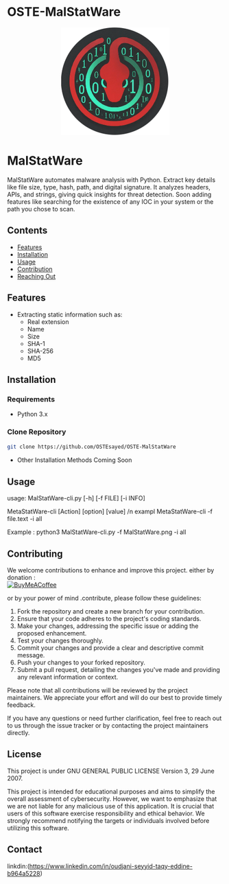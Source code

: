 # OSTE-MalStatWare
<div style="text-align: center;">
<img src="MalStatWare.png" alt="MalStatWare Logo" width="50%" height="50%">
</div>

# MalStatWare
MalStatWare automates malware analysis with Python. Extract key details like file size, type, hash, path, and digital signature. It analyzes headers, APIs, and strings, giving quick insights for threat detection. Soon adding features like searching for the existence of any IOC in your system or the path you chose to scan.

## Contents

- [Features](#features)
- [Installation](#installation)
- [Usage](#usage)
- [Contribution](#contribution)
- [Reaching Out](#reaching-out)

## Features

- Extracting static information such as:
  - Real extension
  - Name
  - Size
  - SHA-1
  - SHA-256
  - MD5

## Installation

### Requirements

- Python 3.x

### Clone Repository

```bash
git clone https://github.com/OSTEsayed/OSTE-MalStatWare
```
- Other Installation Methods Coming Soon
## Usage
usage: MalStatWare-cli.py [-h] [-f FILE] [-i INFO]

MetaStatWare-cli [Action] [option] [value] /n exampl MetaStatWare-cli -f file.text -i all

Example : python3 MalStatWare-cli.py -f MalStatWare.png -i all
## Contributing

We welcome contributions to enhance and improve this project. 
either by donation :  
  [![BuyMeACoffee](https://img.shields.io/badge/Buy%20Me%20a%20Coffee-ffdd00?style=for-the-badge&logo=buy-me-a-coffee&logoColor=black)](https://www.buymeacoffee.com/oudjanisaye)
 
or by your power of mind .contribute, please follow these guidelines:

   1. Fork the repository and create a new branch for your contribution.
   2. Ensure that your code adheres to the project's coding standards.
   3. Make your changes, addressing the specific issue or adding the proposed enhancement.
   4. Test your changes thoroughly.
   5. Commit your changes and provide a clear and descriptive commit message.
   6. Push your changes to your forked repository.
   7. Submit a pull request, detailing the changes you've made and providing any relevant information or context.

Please note that all contributions will be reviewed by the project maintainers. We appreciate your effort and will do our best to provide timely feedback.

If you have any questions or need further clarification, feel free to reach out to us through the issue tracker or by contacting the project maintainers directly.

## License

This project is under  GNU GENERAL PUBLIC LICENSE Version 3, 29 June 2007.

This project is intended for educational purposes and aims to simplify the overall assessment of cybersecurity. However, we want to emphasize that we are not liable for any malicious use of this application. It is crucial that users of this software exercise responsibility and ethical behavior. We strongly recommend notifying the targets or individuals involved before utilizing this software.

## Contact
   linkdin:(https://www.linkedin.com/in/oudjani-seyyid-taqy-eddine-b964a5228)

